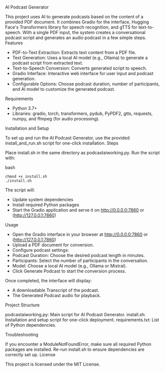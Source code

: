 AI Podcast Generator

This project uses AI to generate podcasts based on the content of a provided PDF document. It combines Gradio for the interface, Hugging Face's Transformers library for speech recognition, and gTTS for text-to-speech. With a single PDF input, the system creates a conversational podcast script and generates an audio podcast in a few simple steps.
Features

* PDF-to-Text Extraction: Extracts text content from a PDF file.
* Text Generation: Uses a local AI model (e.g., Ollama) to generate a podcast script from extracted text.
* Text-to-Speech Conversion: Converts generated script to speech.
* Gradio Interface: Interactive web interface for user input and podcast generation.
* Configurable Options: Choose podcast duration, number of participants, and AI model to customize the generated podcast.

Requirements

 * Python 3.7+
 * Libraries: gradio, torch, transformers, pydub, PyPDF2, gtts, requests, numpy, and ffmpeg (for audio processing).

Installation and Setup

To set up and run the AI Podcast Generator, use the provided install_and_run.sh script for one-click installation.
Steps

Place install.sh in the same directory as podcastaiworking.py.
Run the script with:

bash

    chmod +x install.sh
    ./install.sh

The script will:

* Update system dependencies
* Install required Python packages
* Start the Gradio application and serve it on http://0.0.0.0:7860 or (http://127.0.0.1:7860)

Usage

* Open the Gradio interface in your browser at http://0.0.0.0:7860 or (http://127.0.0.1:7860)
* Upload a PDF document for conversion.
* Configure podcast settings:
* Podcast Duration: Choose the desired podcast length in minutes.
* Participants: Select the number of participants in the conversation.
* Model: Choose a local AI model (e.g., Ollama or Mistral).
* Click Generate Podcast to start the conversion process.

Once completed, the interface will display:

* A downloadable Transcript of the podcast.
* The Generated Podcast audio for playback.

Project Structure

podcastaiworking.py: Main script for AI Podcast Generator.
install.sh: Installation and setup script for one-click deployment.
requirements.txt: List of Python dependencies.

Troubleshooting

If you encounter a ModuleNotFoundError, make sure all required Python packages are installed. Re-run install.sh to ensure dependencies are correctly set up.
License

This project is licensed under the MIT License.
